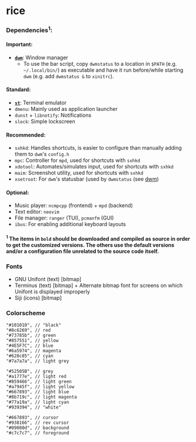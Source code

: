 # rice

### Dependencies<sup>1</sup>:
#### Important:
* **[`dwm`](https://github.com/keeganjk/dwm)**: Window manager
    + To use the bar script, copy `dwmstatus` to a location in `$PATH` (e.g. `~/.local/bin/`) as executable and have it run before/while starting `dwm` (e.g. add `dwmstatus &` to `xinitrc`).
#### Standard:
* **[`st`](https://github.com/keeganjk/st)**: Terminal emulator
* `dmenu`: Mainly used as application launcher
* `dunst` + `libnotify`: Notifications
* `slock`: Simple lockscreen
#### Recommended:
* `sxhkd`: Handles shortcuts, is easier to configure than manually adding them to `dwm`'s `config.h`
* `mpc`: Controller for `mpd`, used for shortcuts with `sxhkd`
* `xdotool`: Automates/simulates input, used for shortcuts with `sxhkd`
* `maim`: Screenshot utility, used for shortcuts with `sxhkd`
* `xsetroot`: For `dwm`'s statusbar (used by `dwmstatus` (see [dwm](https://github.com/keeganjk/dwm))
#### Optional:
* Music player: `ncmpcpp` (frontend) + `mpd` (backend)
* Text editor: `neovim`
* File manager: `ranger` (TUI), `pcmanfm` (GUI)
* `ibus`: For enabling additional keyboard layouts

#### <sup>1</sup> The items in `bold` should be downloaded and compiled as source in order to get the customized versions. The others use the default versions and/or a configuration file unrelated to the source code itself.

### Fonts
* GNU Unifont (text) [bitmap]
* Terminus (text) [bitmap]
        + Alternate bitmap font for screens on which Unifont is displayed improperly
* Siji (icons) [bitmap]

### Colorscheme
```
"#101010", // "black"
"#8c6269", // red
"#73785b", // green
"#857551", // yellow
"#4E5F7C", // blue
"#6a5974", // magenta
"#628c85", // cyan
"#7a7a7a", // light grey

"#52505B", // grey
"#a1777e", // light red
"#859466", // light green
"#a7945f", // light yellow
"#667893", // light blue
"#8b719c", // light magenta
"#77a19a", // light cyan
"#939394", // "white"

"#667893", // cursor
"#938166", // rev cursor
"#09080d", // background
"#c7c7c7", // foreground
```
